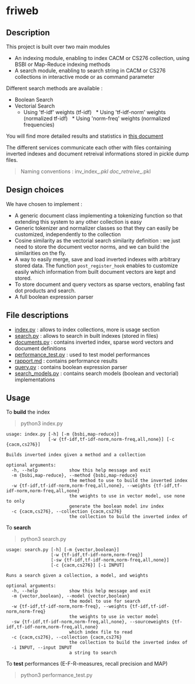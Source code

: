 # friweb

## Description

This project is built over two main modules
* An indexing module, enabling to index CACM or CS276 collection, using BSBI or Map-Reduce indexing methods
* A search module, enabling to search string in CACM or CS276 collections in interactive mode or as command parameter

Different search methods are available :

* Boolean Search
* Vectorial Search
    * Using 'tf-idf' weights (tf-idf)
    * Using 'tf-idf-norm' weights (normalized tf-idf)
    * Using 'norm-freq' weights (normalized frequencies)

You will find more detailed results and statistics in [this document](./rapport.md)

The different services communicate each other with files containing inverted indexes and document retreival informations stored in pickle dump files.

> Naming conventions : inv_index_<collection>_<weights>.pkl
>                      doc_retreive_<collection>_<weights>.pkl

## Design choices

We have chosen to implement :
 - A generic document class implementing a tokenizing function so that extending this system to any other collection is easy
 - Generic tokenizer and normalizer classes so that they can easily be customized, independently to the collection
 - Cosine similarity as the vectorial search similarity definition : we just need to store the document vector norms, and we can build the similarities on the fly.
 - A way to easily merge, save and load inverted indexes with arbitrary stored data. The function `post_register_hook` enables to customize easily which information from built document vectors are kept and stored.
 - To store document and query vectors as sparse vectors, enabling fast dot products and search.
 - A full boolean expression parser
 
## File descriptions

 - [index.py](./index.py) : allows to index collections, more is usage section
 - [search.py](./search.py) : allows to search in built indexes (stored in files)
 - [documents.py](./documents.py) : contains inverted index, sparse word vectors and document definitions
 - [performance_test.py](./performance_test.py) : used to test model performances
 - [rapport.md](./rapport.md) : contains performance results
 - [query.py](./query.py) : contains boolean expression parser
 - [search_models.py](./search_models.py) : contains search models (boolean and vectorial) implementations
## Usage

To **build** the index

> python3 index.py

```
usage: index.py [-h] [-m {bsbi,map-reduce}]
                [-w {tf-idf,tf-idf-norm,norm-freq,all,none}] [-c {cacm,cs276}]

Builds inverted index given a method and a collection

optional arguments:
  -h, --help            show this help message and exit
  -m {bsbi,map-reduce}, --method {bsbi,map-reduce}
                        the method to use to build the inverted index
  -w {tf-idf,tf-idf-norm,norm-freq,all,none}, --weights {tf-idf,tf-idf-norm,norm-freq,all,none}
                        the weights to use in vector model, use none to only
                        generate the boolean model inv index
  -c {cacm,cs276}, --collection {cacm,cs276}
                        the collection to build the inverted index of
```

To **search**

> python3 search.py

```
usage: search.py [-h] [-m {vector,boolean}]
                 [-w {tf-idf,tf-idf-norm,norm-freq}]
                 [-sw {tf-idf,tf-idf-norm,norm-freq,all,none}]
                 [-c {cacm,cs276}] [-i INPUT]

Runs a search given a collection, a model, and weights

optional arguments:
  -h, --help            show this help message and exit
  -m {vector,boolean}, --model {vector,boolean}
                        the model to use for search
  -w {tf-idf,tf-idf-norm,norm-freq}, --weights {tf-idf,tf-idf-norm,norm-freq}
                        the weights to use in vector model
  -sw {tf-idf,tf-idf-norm,norm-freq,all,none}, --sourceweights {tf-idf,tf-idf-norm,norm-freq,all,none}
                        which index file to read
  -c {cacm,cs276}, --collection {cacm,cs276}
                        the collection to build the inverted index of
  -i INPUT, --input INPUT
                        a string to search
```

To **test** performances (E-F-R-measures, recall precision and MAP)

> python3 performance_test.py
